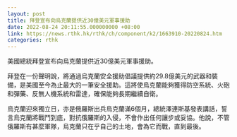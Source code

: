 ```yaml
---
layout: post
title: 拜登宣布向烏克蘭提供近30億美元軍事援助
date: 2022-08-24 20:11:55.000000000 +08:00
link: https://news.rthk.hk/rthk/ch/component/k2/1663910-20220824.htm
categories: rthk
---
```


美國總統拜登宣布向烏克蘭提供近30億美元軍事援助。

拜登在一份聲明說，將通過烏克蘭安全援助倡議提供約29.8億美元的武器和裝備，是美國至今為止最大的一筆安全援助。這將使烏克蘭能夠獲得防空系統、火砲和彈藥、反無人機系統和雷達，確保能夠長期繼續自衛。

烏克蘭迎來獨立日，亦是俄羅斯出兵烏克蘭滿6個月，總統澤連斯基發表講話，誓言烏克蘭將戰鬥到底，對抗俄羅斯的入侵，不會作出任何讓步或妥協。他說，不管俄羅斯有甚麼軍隊，烏克蘭只在乎自己的土地，會為它而戰，直到最後。
